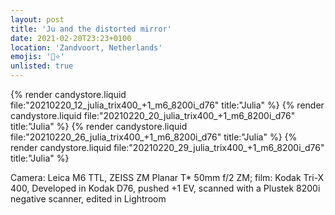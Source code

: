 ```yaml
---
layout: post
title: 'Ju and the distorted mirror'
date: 2021-02-20T23:23+0100
location: 'Zandvoort, Netherlands'
emojis: '🔞⭐'
unlisted: true
---
```


{% render candystore.liquid file:"20210220_12_julia_trix400_+1_m6_8200i_d76" title:"Julia" %}
{% render candystore.liquid file:"20210220_20_julia_trix400_+1_m6_8200i_d76" title:"Julia" %}
{% render candystore.liquid file:"20210220_26_julia_trix400_+1_m6_8200i_d76" title:"Julia" %}
{% render candystore.liquid file:"20210220_29_julia_trix400_+1_m6_8200i_d76" title:"Julia" %}

Camera: Leica M6 TTL, ZEISS ZM Planar T* 50mm f/2 ZM; film: Kodak Tri-X 400, Developed in Kodak D76, pushed +1 EV, scanned with a Plustek 8200i negative scanner, edited in Lightroom 